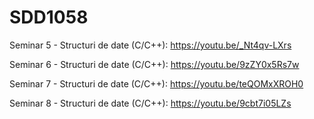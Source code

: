 # SDD1058

Seminar 5 - Structuri de date (C/C++): https://youtu.be/_Nt4qv-LXrs

Seminar 6 - Structuri de date (C/C++): https://youtu.be/9zZY0x5Rs7w

Seminar 7 - Structuri de date (C/C++): https://youtu.be/teQOMxXROH0

Seminar 8 - Structuri de date (C/C++): https://youtu.be/9cbt7i05LZs
